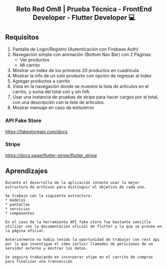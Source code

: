 <h2 align="center">
Reto Red Om8 | Prueba Técnica - FrontEnd Developer - Flutter Developer 💻
</h2> 

## Requisitos

1. Pantalla de Login/Registro (Autenticación con Firebase Auth)
2. Navegación simple con animación (Bottom Nav Bar) con 2 Páginas:
    *  Ver productos
    *  Mi carrito
3. Mostrar un index de los primeros 20 productos en cuadrícula
4. Mostrar la info de un solo producto con opción de regresar al index
5. Agregar productos a carrito
6. Vista en la navegación donde se muestre la lista de artículos en el carrito, y suma del total con y sin IVA.
7. Usar una instancia de pruebas de stripe para hacer cargos por el total, con una descripción con la lista de artículos.
8. Mostrar mensaje en caso de éxito/error


### API Fake Store
https://fakestoreapi.com/docs 

### Stripe 
https://docs.page/flutter-stripe/flutter_stripe


## Aprendizajes

```
Durante el desarrollo de la aplicación intente usar la mejor estructura de archivos para distinguir el objetivo de cada uno.

Se trabajo con la siguiente estructura:
* modelos
* pantallas 
* servicios 
* componentes

En el caso de la herramienta API fake store fue bastante sencilla utilizar con la documentación oficial de flutter y la que se provee en la página oficial.

Anteriormente no habia tenido la oportunidad de trabajar con rest api por lo que investigue el cómo incluir llamados de peticiones de un servidor externo y mostrar los datos.

Se seguira trabajando en incorporar stipe en el carrito de compras para finalizar una transacción

```
